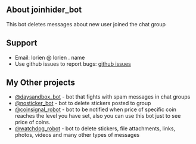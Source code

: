 ## About joinhider_bot

This bot deletes messages about new user joined the chat group

## Support

* Email: lorien @ lorien . name
* Use github issues to report bugs: [github issues](https://github.com/lorien/joinhider_bot/issues)

## My Other projects

* [@daysandbox_bot](https://t.me/daysandbox_bot) - bot that fights with spam messages in chat groups
* [@nosticker_bot](https://t.me/nosticker_bot) - bot to delete stickers posted to group
* [@coinsignal_robot](https://t.me/coinsignal_robot) - bot to be notified when price of specific coin reaches the level you have set, also you can use this bot just to see price of coins.
* [@watchdog_robot](https://t.me/watchdog_robot) - bot to delete stickers, file attachments, links, photos, videos and many other types of messages
